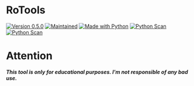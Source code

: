 # RoTools
<a href="https://github.com/RodrikWan"><img title="Version 0.5.0" src="https://img.shields.io/badge/Version-0.5.0 prealpha-brightgreen"></a>
<a href="https://github.com/RodrikWan"><img title="Maintained" src="https://img.shields.io/badge/Maintained-Yes-brightgreen"></a>
<a href="https://github.com/RodrikWan"><img title="Made with Python" src="https://img.shields.io/badge/Made with-Python-blue"></a>
<a href="https://www.virustotal.com/gui/file/fa2f8445fe58afc91404b7cc0a676212dcbbdc3f439811354021b3f93cc97c88"><img title="Python Scan" src="https://img.shields.io/badge/VirusTotal-Python Scan-blue?logo=VirusTotal"></a>
<a href="https://www.virustotal.com/gui/file/95f198dac24dd8d74435394f85172d5625dd8a324a8e880c24c97965ff1471b8"><img title="Python Scan" src="https://img.shields.io/badge/VirusTotal-Executable Scan-blue?logo=VirusTotal"></a>
# Attention 
***This tool is only for educational purposes. I'm not responsible of any bad use.***
